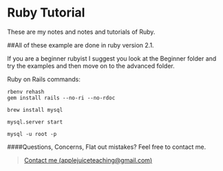 Ruby Tutorial
================

These are my notes and notes and tutorials of Ruby.

##All of these example are done in ruby version 2.1.

If you are a beginner rubyist I suggest you look at the Beginner folder
and try the examples and then move on to the advanced folder.



Ruby on Rails commands:
```
rbenv rehash
gem install rails --no-ri --no-rdoc

brew install mysql

mysql.server start

mysql -u root -p
```



####Questions, Concerns, Flat out mistakes?  Feel free to contact me.

> [Contact me (applejuiceteaching@gmail.com)](mailto:applejuiceteaching@gmail.com)